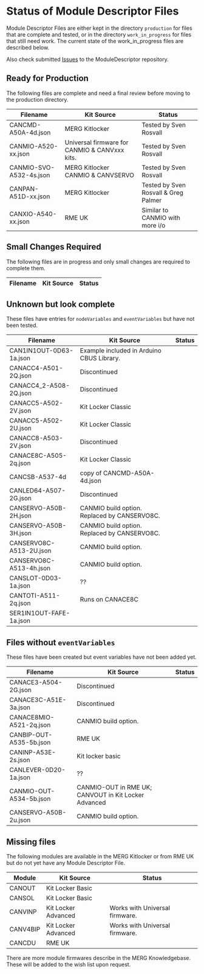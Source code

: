 # Status of Module Descriptor Files
Module Descriptor Files are either kept in the directory ```production```
for files that are complete and tested, or in the directory ```work_in_progress```
for files that still need work.
The current state of the work_in_progress files are described below.

Also check submitted [Issues](https://github.com/david284/ModuleDescriptor/issues)
to the ModuleDescriptor repository.

## Ready for Production
The following files are complete and need a final review before moving to
the production directory.

| Filename                | Kit Source                        | Status                               |
|-------------------------|-----------------------------------|--------------------------------------|
| CANCMD-A50A-4d.json     | MERG Kitlocker                    | Tested by Sven Rosvall               |
| CANMIO-A520-xx.json     | Universal firmware for CANMIO & CANVxxx kits. | Tested by Sven Rosvall               |
| CANMIO-SVO-A532-4s.json | MERG Kitlocker CANMIO & CANVSERVO | Tested by Sven Rosvall               |
| CANPAN-A51D-xx.json     | MERG Kitlocker                    | Tested by Sven Rosvall & Greg Palmer |
| CANXIO-A540-xx.json     | RME UK                            | Similar to CANMIO with more i/o      |

## Small Changes Required
The following files are in progress and only small changes are required
to complete them.

| Filename            | Kit Source                                    | Status                                               |
|---------------------|-----------------------------------------------|------------------------------------------------------|

## Unknown but look complete
These files have entries for ```nodeVariables``` and ```eventVariables```
but have not been tested.

| Filename                | Kit Source                                  | Status                 |
|-------------------------|---------------------------------------------|------------------------|
| CAN1IN1OUT-0D63-1a.json | Example included in Arduino CBUS Library.   | |
| CANACC4-A501-2Q.json    | Discontinued                                | |
| CANACC4_2-A508-2Q.json  | Discontinued                                | |
| CANACC5-A502-2V.json    | Kit Locker Classic                          | |
| CANACC5-A502-2U.json    | Kit Locker Classic                          | |
| CANACC8-A503-2V.json    | Discontinued                                | |
| CANACE8C-A505-2q.json   | Kit Locker Classic                          | |
| CANCSB-A537-4d          | copy of CANCMD-A50A-4d.json                 | |
| CANLED64-A507-2G.json   | Discontinued                                | |
| CANSERVO-A50B-2H.json   | CANMIO build option. Replaced by CANSERVO8C. | |
| CANSERVO-A50B-3H.json   | CANMIO build option. Replaced by CANSERVO8C. | |
| CANSERVO8C-A513-2U.json | CANMIO build option.                        | |
| CANSERVO8C-A513-4h.json | CANMIO build option.                        | |
| CANSLOT-0D03-1a.json    | ??                                          | |
| CANTOTI-A511-2q.json    | Runs on CANACE8C                            | |
| SER1IN1OUT-FAFE-1a.json |                                             | |

## Files without ```eventVariables```
These files have been created but event variables have not been added yet.

| Filename                | Kit Source                                           | Status                 |
|-------------------------|------------------------------------------------------|------------------------|
| CANACE3-A504-2G.json    | Discontinued                                         | |
| CANACE3C-A51E-3a.json   | Discontinued                                         | |
| CANACE8MIO-A521-2q.json | CANMIO build option.                                 | |
| CANBIP-OUT-A535-5b.json | RME UK                                               | |
| CANINP-A53E-2s.json     | Kit locker basic                                     | |
| CANLEVER-0D20-1a.json   | ??                                                   | |
| CANMIO-OUT-A534-5b.json | CANMIO-OUT in RME UK; CANVOUT in Kit Locker Advanced | |
| CANSERVO-A50B-2u.json   | CANMIO build option.                                 | |

## Missing files
The following modules are available in the MERG Kitlocker or from RME UK but 
do not yet have any Module Descriptor File.

| Module   | Kit Source          | Status                         |
|----------|---------------------|--------------------------------|
| CANOUT   | Kit Locker Basic    |                                | 
| CANSOL   | Kit Locker Basic    |                                | 
| CANVINP  | Kit Locker Advanced | Works with Universal firmware. | 
| CANV4BIP | Kit Locker Advanced | Works with Universal firmware. |
| CANCDU   | RME UK              |                                |

There are more module firmwares describe in the MERG Knowledgebase.
These will be added to the wish list upon request.
